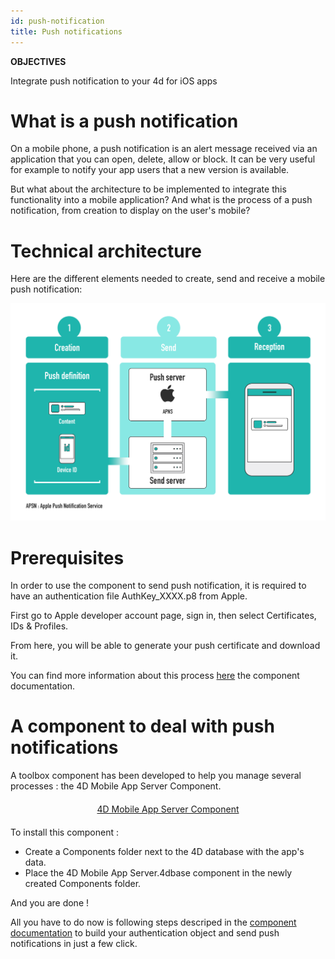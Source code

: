 ```yaml
---
id: push-notification
title: Push notifications
---
```


<div markdown="1" class = "tips">

**OBJECTIVES**

Integrate push notification to your 4d for iOS apps

</div>


# What is a push notification

On a mobile phone, a push notification is an alert message received via an application that you can open, delete, allow or block. It can be very useful for example to notify your app users that a new version is available.

But what about the architecture to be implemented to integrate this functionality into a mobile application? And what is the process of a push notification, from creation to display on the user's mobile?

# Technical architecture

Here are the different elements needed to create, send and receive a mobile push notification:

![Push notification process](assets/en/push-notification/4D-for-ios-push-notification.png)

# Prerequisites

In order to use the component to send push notification, it is required to have an authentication file AuthKey_XXXX.p8 from Apple.

First go to Apple developer account page, sign in, then select Certificates, IDs & Profiles.

From here, you will be able to generate your push certificate and download it.

You can find more information about this process [here]() the component documentation.

# A component to deal with push notifications

A toolbox component has been developed to help you manage several processes : the 4D Mobile App Server Component.

<div markdown="1" style="text-align: center; margin-top: 20px; margin-bottom: 20px">
<a class="button"
href="https://github.com/4d-for-ios/4D-Mobile-App-Server">4D Mobile App Server Component</a>
</div>

To install this component :

* Create a Components folder next to the 4D database with the app's data.
* Place the 4D Mobile App Server.4dbase component in the newly created Components folder.

And you are done ! 

All you have to do now is following steps descriped in the [component documentation]() to build your authentication object and send push notifications in just a few click.